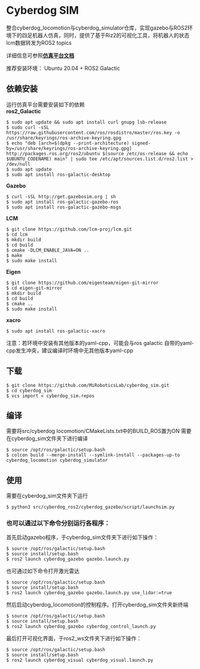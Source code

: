 # Cyberdog SIM

整合cyberdog_locomotion与cyberdog_simulator仓库，实现gazebo与ROS2环境下的四足机器人仿真，同时，提供了基于Riz2的可视化工具，将机器人的状态lcm数据转发为ROS2 topics

详细信息可参照[**仿真平台文档**](https://miroboticslab.github.io/blogs/#/cn/cyberdog_gazebo_cn)

推荐安装环境： Ubuntu 20.04 + ROS2 Galactic

## 依赖安装
运行仿真平台需要安装如下的依赖  
**ros2_Galactic** 
```
$ sudo apt update && sudo apt install curl gnupg lsb-release
$ sudo curl -sSL https://raw.githubusercontent.com/ros/rosdistro/master/ros.key -o /usr/share/keyrings/ros-archive-keyring.gpg
$ echo "deb [arch=$(dpkg --print-architecture) signed-by=/usr/share/keyrings/ros-archive-keyring.gpg] http://packages.ros.org/ros2/ubuntu $(source /etc/os-release && echo $UBUNTU_CODENAME) main" | sudo tee /etc/apt/sources.list.d/ros2.list > /dev/null
$ sudo apt update
$ sudo apt install ros-galactic-desktop
```
**Gazebo**
```
$ curl -sSL http://get.gazebosim.org | sh
$ sudo apt install ros-galactic-gazebo-ros
$ sudo apt install ros-galactic-gazebo-msgs
```
**LCM**
```
$ git clone https://github.com/lcm-proj/lcm.git
$ cd lcm
$ mkdir build
$ cd build
$ cmake -DLCM_ENABLE_JAVA=ON ..
$ make
$ sudo make install
```
**Eigen**
```
$ git clone https://github.com/eigenteam/eigen-git-mirror
$ cd eigen-git-mirror
$ mkdir build
$ cd build
$ cmake ..
$ sudo make install
```
**xacro**
```
$ sudo apt install ros-galactic-xacro
```
注意：若环境中安装有其他版本的yaml-cpp，可能会与ros galactic 自带的yaml-cpp发生冲突，建议编译时环境中无其他版本yaml-cpp

## 下载
```
$ git clone https://github.com/MiRoboticsLab/cyberdog_sim.git
$ cd cyberdog_sim
$ vcs import < cyberdog_sim.repos
```
## 编译
需要将src/cyberdog locomotion/CMakeLists.txt中的BUILD_ROS置为ON
需要在cyberdog_sim文件夹下进行编译
```
$ source /opt/ros/galactic/setup.bash 
$ colcon build --merge-install --symlink-install --packages-up-to cyberdog_locomotion cyberdog_simulator
```

## 使用
需要在cyberdog_sim文件夹下运行
```
$ python3 src/cyberdog_ros2/cyberdog_gazebo/script/launchsim.py
```

### 也可以通过以下命令分别运行各程序：

首先启动gazebo程序，于cyberdog_sim文件夹下进行如下操作：
```
$ source /opt/ros/galactic/setup.bash
$ source install/setup.bash
$ ros2 launch cyberdog_gazebo gazebo.launch.py
```
也可通过如下命令打开激光雷达
```
$ source /opt/ros/galactic/setup.bash
$ source install/setup.bash
$ ros2 launch cyberdog_gazebo gazebo.launch.py use_lidar:=true
```

然后启动cyberdog_locomotion的控制程序。打开cyberdog_sim文件夹新终端
```
$ source /opt/ros/galactic/setup.bash
$ source install/setup.bash
$ ros2 launch cyberdog_gazebo cyberdog_control_launch.py
```

最后打开可视化界面，于ros2_ws文件夹下进行如下操作：
```
$ source /opt/ros/galactic/setup.bash
$ source install/setup.bash
$ ros2 launch cyberdog_visual cyberdog_visual.launch.py
```






